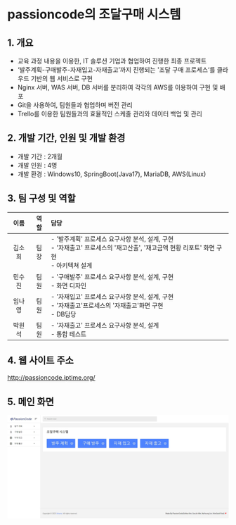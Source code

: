 # passioncode의 조달구매 시스템
## 1. 개요
- 교육 과정 내용을 이용한, IT 솔루션 기업과 협업하여 진행한 최종 프로젝트
- ‘발주계획-구매발주-자재입고-자재출고’까지 진행되는 '조달 구매 프로세스‘를 클라우드 기반의 웹 서비스로 구현
- Nginx 서버, WAS 서버, DB 서버를 분리하여 각각의 AWS를 이용하여 구현 및 배포
- Git을 사용하여, 팀원들과 협업하며 버전 관리
- Trello를 이용한 팀원들과의 효율적인 스케줄 관리와 데이터 백업 및 관리
## 2. 개발 기간, 인원 및 개발 환경 
- 개발 기간 : 2개월
- 개발 인원 : 4명
- 개발 환경 : Windows10, SpringBoot(Java17), MariaDB, AWS(Linux)
## 3. 팀 구성 및 역할
|이름|역할|담당|
|:---:|:---:|:---|
|김소희|팀장|- '발주계획' 프로세스 요구사항 분석, 설계, 구현 <br> - '자재출고' 프로세스의 '재고산출', '재고금액 현황 리포트' 화면 구현 <br> - 아키텍쳐 설계|
|민수진|팀원|- '구매발주' 프로세스 요구사항 분석, 설계, 구현 <br> - 화면 디자인|
|임나영|팀원|- '자재입고' 프로세스 요구사항 분석, 설계, 구현 <br> - '자재출고'프로세스의 '자재출고'화면 구현 <br> - DB담당|
|박원석|팀원|- '자재출고' 프로세스 요구사항 분석, 설계 <br> - 통합 테스트|
## 4. 웹 사이트 주소
http://passioncode.iptime.org/
## 5. 메인 화면
![메인화면](https://github.com/limna15/passioncode/blob/main/passioncode/src/main/resources/static/images/main.JPG)





